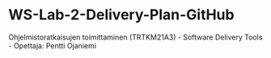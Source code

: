 # WS-Lab-2-Delivery-Plan-GitHub
Ohjelmistoratkaisujen toimittaminen (TRTKM21A3) - Software Delivery Tools - Opettaja: Pentti Ojaniemi

